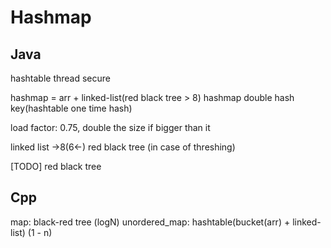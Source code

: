 # Hashmap

## Java

hashtable thread secure

hashmap = arr +  linked-list(red black tree > 8)
hashmap double hash key(hashtable one time hash)

load factor: 0.75, double the size if bigger than it

linked list ->8(6<-) red black tree (in case of threshing)

[TODO] red black tree

## Cpp

map: black-red tree (logN)
unordered_map: hashtable(bucket(arr) + linked-list) (1 - n)